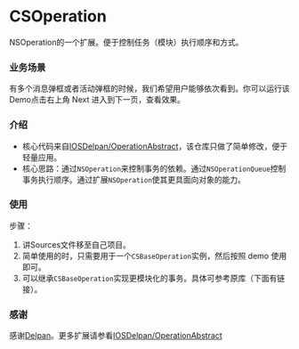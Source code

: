# CSOperation
NSOperation的一个扩展。便于控制任务（模块）执行顺序和方式。

### 业务场景
有多个消息弹框或者活动弹框的时候，我们希望用户能够依次看到。你可以运行该Demo点击右上角 Next 进入到下一页，查看效果。    

### 介绍
- 核心代码来自[IOSDelpan/OperationAbstract](https://github.com/IOSDelpan/OperationAbstract)，该仓库只做了简单修改，便于轻量应用。
- 核心思路：通过`NSOperation`来控制事务的依赖。通过`NSOperationQueue`控制事务执行顺序。通过扩展`NSOperation`使其更具面向对象的能力。

### 使用  
步骤：

1. 讲Sources文件移至自己项目。
2. 简单使用的时，只需要用于一个`CSBaseOperation`实例，然后按照 demo 使用即可。
3. 可以继承`CSBaseOperation`实现更模块化的事务。具体可参考原库（下面有链接）。


### 感谢
感谢[Delpan](https://www.jianshu.com/p/bc05e9ff203f)。更多扩展请参看[IOSDelpan/OperationAbstract](https://github.com/IOSDelpan/OperationAbstract)